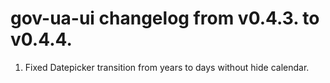 # gov-ua-ui changelog from v0.4.3. to v0.4.4.

1. Fixed Datepicker transition from years to days without hide calendar.

